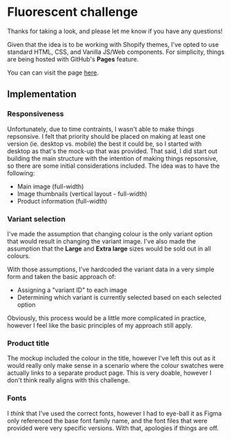 # Fluorescent challenge

Thanks for taking a look, and please let me know if you have any questions!

Given that the idea is to be working with Shopify themes, I've opted to use standard HTML, CSS, and Vanilla JS/Web components. For simplicity, things are being hosted with GitHub's **Pages** feature.

You can can visit the page [here](https://jakeolney.github.io/fluorescent-challenge/).

## Implementation

### Responsiveness

Unfortunately, due to time contraints, I wasn't able to make things repsonsive. I felt that priority should be placed on making at least one version (ie. desktop vs. mobile) the best it could be, so I started with desktop as that's the mock-up that was provided. That said, I did start out building the main structure with the intention of making things repsonsive, so there are some initial considerations included. The idea was to have the following:

  - Main image (full-width)
  - Image thumbnails (vertical layout - full-width)
  - Product information (full-width)

### Variant selection

I've made the assumption that changing colour is the only variant option that would result in changing the variant image. I've also made the assumption that the **Large** and **Extra large** sizes would be sold out in all colours.

With those assumptions, I've hardcoded the variant data in a very simple form and taken the basic approach of:

  - Assigning a "variant ID" to each image
  - Determining which variant is currently selected based on each selected option

Obviously, this process would be a little more complicated in practice, however I feel like the basic principles of my approach still apply.

### Product title

The mockup included the colour in the title, however I've left this out as it would really only make sense in a scenario where the colour swatches were actually links to a separate product page. This is very doable, however I don't think really aligns with this challenge.

### Fonts

I _think_ that I've used the correct fonts, however I had to eye-ball it as Figma only referenced the base font family name, and the font files that were provided were very specific versions. With that, apologies if things are off.
